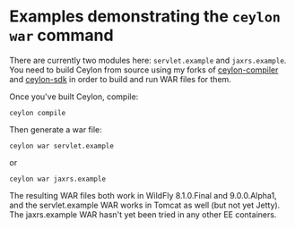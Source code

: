 # Examples demonstrating the `ceylon war` command

There are currently two modules here: `servlet.example` and
`jaxrs.example`. You need to build Ceylon from source using my forks of
[ceylon-compiler](https://github.com/tobias/ceylon-compiler/tree/war-tool)
and [ceylon-sdk](https://github.com/tobias/ceylon-sdk/tree/war-module)
in order to build and run WAR files for them.

Once you've built Ceylon, compile:

    ceylon compile

Then generate a war file:

    ceylon war servlet.example

or

    ceylon war jaxrs.example


The resulting WAR files both work in WildFly 8.1.0.Final
and 9.0.0.Alpha1, and the servlet.example WAR works in Tomcat as well
(but not yet Jetty). The jaxrs.example WAR hasn't yet been tried in
any other EE containers.
